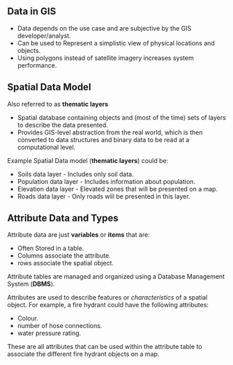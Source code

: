 
## Data in GIS

- Data depends on the use case and are subjective by the GIS developer/analyst.
- Can be used to Represent a simplistic  view of physical locations and objects.
- Using polygons instead of satellite imagery increases system performance.


## Spatial Data Model

Also referred to as **thematic layers**

- Spatial database containing objects and (most of the time) sets of layers to describe the data presented.
- Provides GIS-level abstraction from the real world, which is then converted to data structures and binary data to be read at a computational level.

Example Spatial Data model (**thematic layers**) could be:

- Soils data layer - Includes only soil data.
- Population data layer - Includes information about population.
- Elevation data layer - Elevated zones that will be presented on a map.
- Roads data layer - Only roads will be presented in this layer.



## Attribute Data and Types


Attribute data are just **variables** or **items** that are:

- Often Stored in a table.
- Columns associate the attribute.
- rows associate the spatial object.

Attribute tables are managed and organized using a Database Management System (**DBMS**). 

Attributes are used to describe features or *characteristics* of a spatial object.
For example, a fire hydrant could have the following attributes:

- Colour.
- number of hose connections.
- water pressure rating.

These are all attributes that can be used within the attribute table to associate the different fire hydrant objects on a map.





